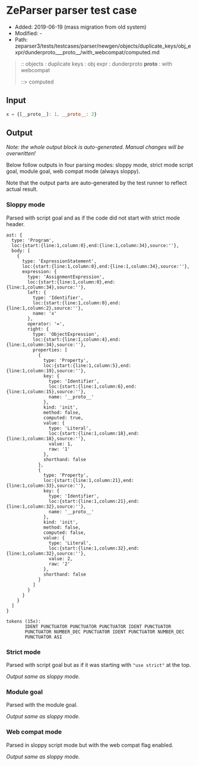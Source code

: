 # ZeParser parser test case

- Added: 2019-06-19 (mass migration from old system)
- Modified: -
- Path: zeparser3/tests/testcases/parser/newgen/objects/duplicate_keys/obj_expr/dunderproto___proto__/with_webcompat/computed.md

> :: objects : duplicate keys : obj expr : dunderproto __proto__ : with webcompat
>
> ::> computed

## Input

`````js
x = {[__proto__]: 1, __proto__: 2}
`````

## Output

_Note: the whole output block is auto-generated. Manual changes will be overwritten!_

Below follow outputs in four parsing modes: sloppy mode, strict mode script goal, module goal, web compat mode (always sloppy).

Note that the output parts are auto-generated by the test runner to reflect actual result.

### Sloppy mode

Parsed with script goal and as if the code did not start with strict mode header.

`````
ast: {
  type: 'Program',
  loc:{start:{line:1,column:0},end:{line:1,column:34},source:''},
  body: [
    {
      type: 'ExpressionStatement',
      loc:{start:{line:1,column:0},end:{line:1,column:34},source:''},
      expression: {
        type: 'AssignmentExpression',
        loc:{start:{line:1,column:0},end:{line:1,column:34},source:''},
        left: {
          type: 'Identifier',
          loc:{start:{line:1,column:0},end:{line:1,column:2},source:''},
          name: 'x'
        },
        operator: '=',
        right: {
          type: 'ObjectExpression',
          loc:{start:{line:1,column:4},end:{line:1,column:34},source:''},
          properties: [
            {
              type: 'Property',
              loc:{start:{line:1,column:5},end:{line:1,column:19},source:''},
              key: {
                type: 'Identifier',
                loc:{start:{line:1,column:6},end:{line:1,column:15},source:''},
                name: '__proto__'
              },
              kind: 'init',
              method: false,
              computed: true,
              value: {
                type: 'Literal',
                loc:{start:{line:1,column:18},end:{line:1,column:18},source:''},
                value: 1,
                raw: '1'
              },
              shorthand: false
            },
            {
              type: 'Property',
              loc:{start:{line:1,column:21},end:{line:1,column:33},source:''},
              key: {
                type: 'Identifier',
                loc:{start:{line:1,column:21},end:{line:1,column:32},source:''},
                name: '__proto__'
              },
              kind: 'init',
              method: false,
              computed: false,
              value: {
                type: 'Literal',
                loc:{start:{line:1,column:32},end:{line:1,column:32},source:''},
                value: 2,
                raw: '2'
              },
              shorthand: false
            }
          ]
        }
      }
    }
  ]
}

tokens (15x):
       IDENT PUNCTUATOR PUNCTUATOR PUNCTUATOR IDENT PUNCTUATOR
       PUNCTUATOR NUMBER_DEC PUNCTUATOR IDENT PUNCTUATOR NUMBER_DEC
       PUNCTUATOR ASI
`````

### Strict mode

Parsed with script goal but as if it was starting with `"use strict"` at the top.

_Output same as sloppy mode._

### Module goal

Parsed with the module goal.

_Output same as sloppy mode._

### Web compat mode

Parsed in sloppy script mode but with the web compat flag enabled.

_Output same as sloppy mode._
